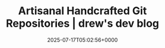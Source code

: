 ---
title: Artisanal Handcrafted Git Repositories | drew's dev blog
slug: 20250717T050256
date: 2025-07-17T05:02:56+0000
params:
  url: https://drew.silcock.dev/blog/artisanal-git/
tags:
- git
- to-read
---